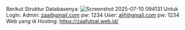 Berikut Struktur Databasenya:
![Screenshot 2025-07-10 094131](https://github.com/user-attachments/assets/3bc9f651-3d18-4b60-8950-c54fe7995d30)
Untuk Login:
Admin: zaa@gmail.com
pw: 1234
User: alif@gmail.com
pw: 1234
Web yang di Hosting: https://zaafutsal.web.id/
